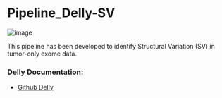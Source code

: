 # Pipeline_Delly-SV


![image](https://github.com/cmasotti-Lab/Pipeline_Delly-SV/assets/11162991/f60430cb-a10d-430e-b8e3-13fc36fb2acb)

This pipeline has been developed to identify Structural Variation (SV) in tumor-only exome data.




### Delly Documentation:

- [Github Delly](https://github.com/dellytools/delly)
